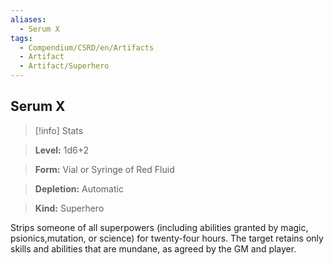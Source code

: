 ```yaml
---
aliases:
  - Serum X
tags:
  - Compendium/CSRD/en/Artifacts
  - Artifact
  - Artifact/Superhero
---
```

  
    
## Serum X    
>[!info] Stats    
> **Level:** 1d6+2    
> **Form:** Vial or Syringe of Red Fluid    
> **Depletion:** Automatic    
> **Kind:** Superhero  
    
Strips someone of all superpowers (including abilities granted by magic, psionics,mutation, or science) for twenty-four hours. The target retains only skills and abilities that are mundane, as agreed by the GM and player.